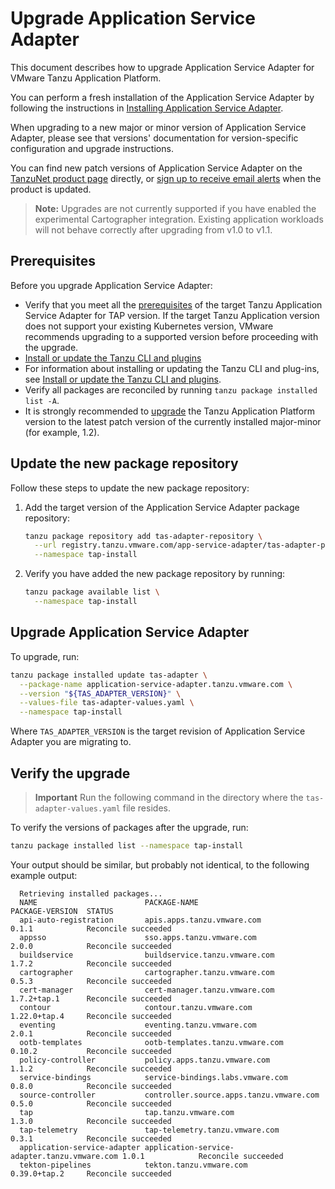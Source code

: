 # Upgrade Application Service Adapter

This document describes how to upgrade Application Service Adapter for VMware Tanzu Application Platform.

You can perform a fresh installation of the Application Service Adapter by following the instructions in [Installing Application Service Adapter](install.md).

When upgrading to a new major or minor version of Application Service Adapter, please see that versions' documentation for version-specific configuration and upgrade instructions.

You can find new patch versions of Application Service Adapter on the [TanzuNet product page](https://network.pivotal.io/products/app-service-adapter) directly, or [sign up to receive email alerts](https://network.tanzu.vmware.com/docs/faq#alerts) when the product is updated.

> **Note:** Upgrades are not currently supported if you have enabled the experimental Cartographer integration. Existing application workloads will not behave correctly after upgrading from v1.0 to v1.1.

## <a id='prereqs'></a> Prerequisites

Before you upgrade Application Service Adapter:

- Verify that you meet all the [prerequisites](install-prerequisites.md) of the target Tanzu Application Service Adapter for TAP version. If the target Tanzu Application version does not support your existing Kubernetes version, VMware recommends upgrading to a supported version before proceeding with the upgrade.
- [Install or update the Tanzu CLI and plugins](https://docs.vmware.com/en/VMware-Tanzu-Application-Platform/1.2/tap/GUID-install-tanzu-cli.html#install-or-update-the-tanzu-cli-and-plugins-3)
- For information about installing or updating the Tanzu CLI and plug-ins, see [Install or update the Tanzu CLI and plugins](https://docs.vmware.com/en/VMware-Tanzu-Application-Platform/1.2/tap/GUID-install-tanzu-cli.html#install-or-update-the-tanzu-cli-and-plugins-3).
- Verify all packages are reconciled by running `tanzu package installed list -A`.
- It is strongly recommended to [upgrade](https://docs.vmware.com/en/VMware-Tanzu-Application-Platform/1.2/tap/GUID-upgrading.html) the Tanzu Application Platform version to the latest patch version of the currently installed major-minor (for example, 1.2).

## <a id="add-new-package-repo"></a> Update the new package repository

Follow these steps to update the new package repository:

1. Add the target version of the Application Service Adapter package repository:

    ```bash
    tanzu package repository add tas-adapter-repository \
      --url registry.tanzu.vmware.com/app-service-adapter/tas-adapter-package-repo:${TAS_ADAPTER_VERSION} \
      --namespace tap-install
    ```

1. Verify you have added the new package repository by running:

    ```bash
    tanzu package available list \
      --namespace tap-install
    ```

## <a id="upgrade-tap"></a> Upgrade Application Service Adapter

To upgrade, run:


```bash
tanzu package installed update tas-adapter \
  --package-name application-service-adapter.tanzu.vmware.com \
  --version "${TAS_ADAPTER_VERSION}" \
  --values-file tas-adapter-values.yaml \
  --namespace tap-install
```

Where `TAS_ADAPTER_VERSION` is the target revision of Application Service Adapter you are migrating to.

## <a id="verify"></a> Verify the upgrade

> **Important** Run the following command in the directory where the `tas-adapter-values.yaml` file resides.

To verify the versions of packages after the upgrade, run:

```bash
tanzu package installed list --namespace tap-install
```

Your output should be similar, but probably not identical, to the following example output:

```console
  Retrieving installed packages...
  NAME                        PACKAGE-NAME                                 PACKAGE-VERSION  STATUS
  api-auto-registration       apis.apps.tanzu.vmware.com                   0.1.1            Reconcile succeeded
  appsso                      sso.apps.tanzu.vmware.com                    2.0.0            Reconcile succeeded
  buildservice                buildservice.tanzu.vmware.com                1.7.2            Reconcile succeeded
  cartographer                cartographer.tanzu.vmware.com                0.5.3            Reconcile succeeded
  cert-manager                cert-manager.tanzu.vmware.com                1.7.2+tap.1      Reconcile succeeded
  contour                     contour.tanzu.vmware.com                     1.22.0+tap.4     Reconcile succeeded
  eventing                    eventing.tanzu.vmware.com                    2.0.1            Reconcile succeeded
  ootb-templates              ootb-templates.tanzu.vmware.com              0.10.2           Reconcile succeeded
  policy-controller           policy.apps.tanzu.vmware.com                 1.1.2            Reconcile succeeded
  service-bindings            service-bindings.labs.vmware.com             0.8.0            Reconcile succeeded
  source-controller           controller.source.apps.tanzu.vmware.com      0.5.0            Reconcile succeeded
  tap                         tap.tanzu.vmware.com                         1.3.0            Reconcile succeeded
  tap-telemetry               tap-telemetry.tanzu.vmware.com               0.3.1            Reconcile succeeded
  application-service-adapter application-service-adapter.tanzu.vmware.com 1.0.1            Reconcile succeeded
  tekton-pipelines            tekton.tanzu.vmware.com                      0.39.0+tap.2     Reconcile succeeded
```